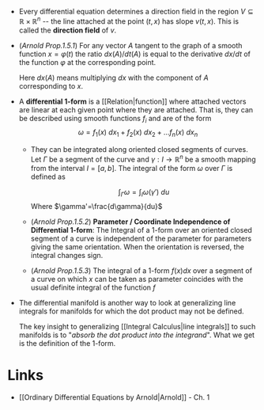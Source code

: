 * Every differential equation determines a direction field in the region $V\subseteq \mathbb{R}\times\mathbb{R}^n$ -- the line attached at the point $(t,x)$ has slope $v(t,x)$.  This is called the **direction field** of $v$. 

* (*Arnold Prop.1.5.1*) For any vector $A$ tangent to the graph of a smooth function $x=\varphi(t)$ the ratio $dx(A)/dt(A)$ is equal to the derivative $dx/dt$ of the function $\varphi$ at the corresponding point.
  
  Here $dx(A)$ means multiplying $dx$ with the component of $A$ corresponding to $x$.

* A **differential 1-form** is a [[Relation|function]] where attached vectors are linear at each given point where they are attached. That is, they can be described using smooth functions $f_i$ and are of the form
  $$
  \omega = f_1(x) \  dx_1 + f_2(x) \ dx_2 +\dots f_n(x) \ dx_n
  $$
	* They can be integrated along oriented closed segments of  curves. Let $\Gamma$ be a segment of the curve and $\gamma:I\to \mathbb{R}^n$ be a smooth mapping from the interval $I=[a,b]$. The integral of the form $\omega$ over $\Gamma$ is defined as
	  
	  $$
	  \int_\Gamma \omega = \int_I \omega(\gamma') \ du
	  $$
	  Where $\gamma'=\frac{d\gamma}{du}$ 
	  
	* (*Arnold  Prop.1.5.2*) **Parameter / Coordinate Independence of Differential 1-form**: The Integral of a 1-form over an oriented closed segment of a curve is independent of the parameter for parameters giving the same orientation. When the orientation is reversed, the integral changes sign. 
	* (*Arnold Prop.1.5.3*) The integral of a 1-form $f(x) dx$ over a segment of a curve on which $x$ can be taken as parameter coincides with the usual definite integral of the function $f$

* The differential manifold is another way to look at generalizing line integrals for manifolds for which the dot product may not be defined. 
  
  The key insight to generalizing [[Integral Calculus|line integrals]] to such manifolds is to "*absorb the dot product into the integrand*". What we get is the definition of the 1-form.

# Links
* [[Ordinary Differential Equations by Arnold|Arnold]] - Ch. 1